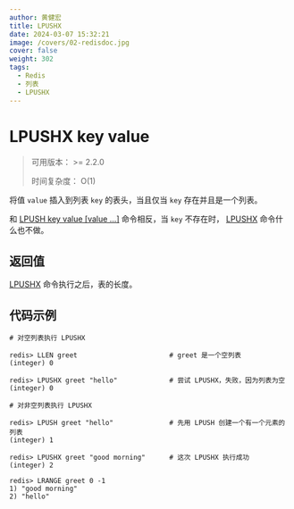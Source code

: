 ```yaml
---
author: 黄健宏
title: LPUSHX
date: 2024-03-07 15:32:21
image: /covers/02-redisdoc.jpg
cover: false
weight: 302
tags:
  - Redis
  - 列表
  - LPUSHX
---
```


# LPUSHX key value

> 可用版本： >= 2.2.0
> 
> 时间复杂度： O(1)

将值 `value` 插入到列表 `key` 的表头，当且仅当 `key` 存在并且是一个列表。

和 [LPUSH key value [value …]](../../02-redisdoc/03-list/02-lpushx/) 命令相反，当 `key` 不存在时， [LPUSHX](../../02-redisdoc/03-list/02-lpushx/) 命令什么也不做。

## 返回值

[LPUSHX](../../02-redisdoc/03-list/02-lpushx/) 命令执行之后，表的长度。

## 代码示例

```shell
# 对空列表执行 LPUSHX

redis> LLEN greet                       # greet 是一个空列表
(integer) 0

redis> LPUSHX greet "hello"             # 尝试 LPUSHX，失败，因为列表为空
(integer) 0

# 对非空列表执行 LPUSHX

redis> LPUSH greet "hello"              # 先用 LPUSH 创建一个有一个元素的列表
(integer) 1

redis> LPUSHX greet "good morning"      # 这次 LPUSHX 执行成功
(integer) 2

redis> LRANGE greet 0 -1
1) "good morning"
2) "hello"
```